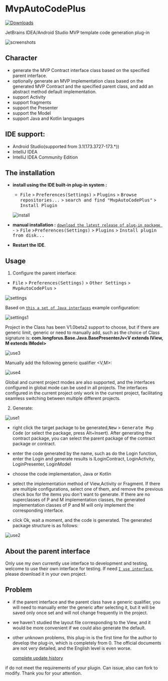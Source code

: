 MvpAutoCodePlus
========================

[![Downloads][downloads-img]][plugin]

JetBrains IDEA/Android Studio MVP template code generation plug-in

![screenshots](./images/mvp.gif)

## Character

- generate the MVP Contract interface class based on the specified parent interface.
- optionally generate an MVP implementation class based on the generated MVP Contract and the specified parent class, and add an abstract method default implementation.
- support Activity
- support fragments
- support the Presenter
- support the Model
- support Java and Kotlin languages

## IDE support:

- Android Studio(supported from 3.1(173.3727-173.*))
- IntelliJ IDEA
- IntelliJ IDEA Community Edition

## The installation

- **install using the IDE built-in plug-in system :**

  - <kbd>File</kbd> > <kbd>Preferences(Settings)</kbd> > <kbd>Plugins</kbd> > <kbd>Browse repositories...</kbd> > <kbd>search and find "MvpAutoCodePlus"</kbd> > <kbd>Install Plugin</kbd>

  ![install](./images/install1.png)

- **manual installation :**
  [`download the latest release of plug-in package `][latest-release] - > <kbd>File</kbd> ><kbd>Preferences(Settings)</kbd> > <kbd>Plugins</kbd> > <kbd>Install plugin from disk...</kbd>

 - **Restart the IDE**.

## Usage

1. Configure the parent interface:

  - <kbd>File</kbd> > <kbd>Preferences(Settings)</kbd> > <kbd>Other Settings</kbd> > <kbd>MvpAutoCodePlus</kbd> > 

  ![settings](./images/settings.png)
  
  Based on [`this a set of Java interfaces`][my_interface_java] example configuration:
  
  ![settings1](./images/settings1.png)
  
  Project in the Class has been V1.0beta2 support to choose, but if there are generic limit, generic or need to manually add, such as the choice of Class signature is: **com.longforus.Base.Java.BasePresenterJv<V extends IView, M extends IModel>**
  
  ![use3](./images/use3.png)
  
  Manually add the following generic qualifier <V,M>:
  
  ![use4](./images/use4.png)
  
  Global and current project modes are also supported, and the interfaces configured in global mode can be used in all projects. The interfaces configured in the current project only work in the current project, facilitating seamless switching between multiple different projects.
  
2. Generate:

  ![use1](./images/use1.png)
  
- right click the target package to be generated,<kbd>New</kbd> > <kbd>Generate Mvp Code</kbd> (or select the package, press Alt+Insert). After generating the contract package, you can select the parent package of the contract package or contract.

- enter the code generated by the name, such as do the Login function, enter the Login and generate results is ILoginContract, LoginActivity, LoginPresenter, LoginModel

- choose the code implementation, Java or Kotlin

- select the implementation method of View,Activity or Fragment. If there are multiple configurations, select one of them, and remove the previous check box for the items you don't want to generate. If there are no superclasses of P and M implementation classes, the generated implementation classes of P and M will only implement the corresponding interface.

- click Ok, wait a moment, and the code is generated. The generated package structure is as follows:

![use2](./images/use2.png)

## About the parent interface

Only use my own currently use interface to development and testing, welcome to use their own interface for testing. If need [` I use interface `][my_interface], please download it in your own project.

## Problem

- if the parent interface and the parent class have a generic qualifier, you will need to manually enter the generic after selecting it, but it will be saved only once set and will not change frequently in the project.

- we haven't studied the layout file corresponding to the View, and it would be more convenient if we could also generate the default.

- other unknown problems, this plug-in is the first time for the author to develop the plug-in, which is completely from 0. The official documents are not very detailed, and the English level is even worse.

  [complete update history](./changelog.md)

if do not meet the requirements of your plugin. Can issue, also can fork to modify. Thank you for your attention.

[latest-release]: https://plugins.jetbrains.com/plugin/10907-mvpautocodeplus
[downloads-img]: https://img.shields.io/jetbrains/plugin/d/8579.svg?style=flat-square
[plugin]: https://plugins.jetbrains.com/plugin/10907-mvpautocodeplus
[my_interface]:https://github.com/longforus/MVPExample
[my_interface_java]:https://github.com/longforus/MVPExample/tree/master/app/src/main/java/com/longforus/base/java
